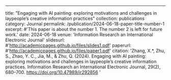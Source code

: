 ---
title: "Engaging with AI painting: exploring motivations and challenges in laypeople’s creative information practices"
collection: publications
category: Journal
permalink: /publication/2024-06-18-paper-title-number-1
excerpt: #'This paper is about the number 1. The number 2 is left for future work.'
date: 2024-06-18
venue: 'Information Research an International Electronic Journal'
slidesurl: #'http://academicpages.github.io/files/slides1.pdf'
paperurl: #'http://academicpages.github.io/files/paper1.pdf'
citation: 'Zhang, X.*, Zhu, S., Zhao, Y. C., Jia, M., & Zhu, Q. (2024). Engaging with AI painting: exploring motivations and challenges in laypeople’s creative information practices. Information Research an International Electronic Journal, 29(2), 680–700. https://doi.org/10.47989/ir292856 '
